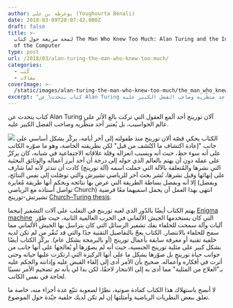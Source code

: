 ```yaml
---
author: يوغرطة بن علي (Youghourta Benali)
date: 2018-03-09T20:07:42.000Z
draft: false
title: >-
  لمحة سريعة حول كتاب The Man Who Knew Too Much: Alan Turing and the Invention
  of the Computer
type: post
url: /2018/03/alan-turing-the-man-who-knew-too-much/
categories:
  - كُتب
  - مقالات
coverImage: >-
  /static/images/alan-turing-the-man-who-knew-too-much/the_man_who_knew_too_much__alan_turing_and_the_invention_of_the_computer__audiobook.jpg
excerpt: "كتاب يتحدث\_عن Alan Turing آلان تورينج أحد ألمع العقول التي تركت بالغ الأثر على عالم الحواسيب، بل يُعتبر أحد منظّريه وصاحب الفضل الكبير عليه.\n\n.\n\nيهتم الكتاب أيضًا بالدّور الذي لعبه تورينج في التغلب على آلات التشفير إنيجما\_[Enigma machine](https://en.wikipedia.org/wiki/Enigma_machine)\_ التي كان يستخدمها"
---
```

كتاب يتحدث عن Alan Turing آلان تورينج أحد ألمع العقول التي تركت بالغ الأثر على عالم الحواسيب، بل يُعتبر أحد منظّريه وصاحب الفضل الكبير عليه.

![](/static/images/alan-turing-the-man-who-knew-too-much/the_man_who_knew_too_much\_\_alan_turing_and_the_invention_of_the_computer\_\_audiobook.jpg) الكتاب يحكي قصّة ألان تورينج منذ طفولته إلى آخر أيامه، يركّز بشكل أساسي على جانب "إعادة اكتشاف ما اكتُشف من قبل" لكن بطريقته الخاصة، وهو ما صوّره الكاتب على أنه سوء حظ، حيث أنه وبسبب انعزاله وقلة علاقاته الاجتماعية في شبابه، كان يركزّ على عمله دون أن يهتم بالعالم الذي حوله إلى درجة أن أحد أبرز أعماله والوثائق البحثية التي نشرها والمُتعلقة بالآلة التي حملت اسمه (آلة تورينج) كادت أن تندثر لأنه لما شارف على إنهائها وقبل نشرها، نُشر بحث آخر للرياضي تشيرش والتي توصّلت إلى نفس النتائج، إلا أنه وبفضل بساطة الطريقة التي عرض بها نتائجه وبحكم أنها طريقة مُغايرة (وبفضل تواصل أستاذه مع الرياضي Church) انتهى بهذا العمل أن يحمل اسميهما معًا فرضية تشيرتش-تورينج [Church–Turing thesis](https://en.wikipedia.org/wiki/Church%E2%80%93Turing_thesis).

يهتم الكتاب أيضًا بالدّور الذي لعبه تورينج في التغلب على آلات التشفير إنيجما [Enigma machine](https://en.wikipedia.org/wiki/Enigma_machine)  التي كان يستخدمها الجيش الألماني في الحرب العالمية الثانية، حيث طوّر آليات وآلة سمحت للحلفاء بفك تشفير الرسائل التي كان يتراسل بها الجيش الألماني مما سمح للحلفاء بالانتصار. الكتاب يعجّ بالتفاصيل التقنية جدًا والتي قد تُنفّر من لم تكن لديه خلفية تقنية أو معرفة سابقة بأعمال تورينج (أو بالبرمجة بشكل عام). يركّز الكتاب أيضًا بشكل كبير على مثلية تورينج الجنسية، حيث أنه لم يصوّرها أو يُعالجها على أنها جانب من جوانب حياة تورينج بل صوّرها بشكل ما على أنها الركيزة التي ارتكزت عليها حياته وحتى أثرت في أفكاره وأعماله. صحيح بأن الأمر أدى إلى إلقاء القبض عليه وإدانته والحكم عليه بـ"العلاج من المثلية" مما أدى به إلى الانتحار لاحقًا، لكن بدا لي بأنه تم تضخيم الأمر نسبيًا لحاجة في نفس الكاتب.

لا أنصح باستهلاك هذا الكتاب كمادة صوتية، نظرًا لصعوبة تتبّع عدة أجزاء منه، خاصة ما تعلق ببعض النظريات الرياضية وأمثلتها إن لم تكن لديك خلفية جيّدة حول الموضوع.
